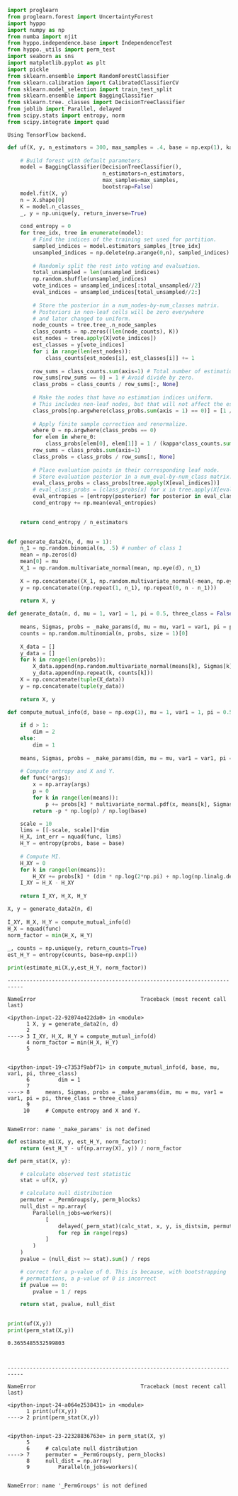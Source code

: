 ```python
import proglearn
from proglearn.forest import UncertaintyForest
import hyppo
import numpy as np
from numba import njit
from hyppo.independence.base import IndependenceTest
from hyppo._utils import perm_test
import seaborn as sns
import matplotlib.pyplot as plt
import pickle
from sklearn.ensemble import RandomForestClassifier
from sklearn.calibration import CalibratedClassifierCV
from sklearn.model_selection import train_test_split
from sklearn.ensemble import BaggingClassifier
from sklearn.tree._classes import DecisionTreeClassifier
from joblib import Parallel, delayed
from scipy.stats import entropy, norm
from scipy.integrate import quad
```

    Using TensorFlow backend.
    


```python
def uf(X, y, n_estimators = 300, max_samples = .4, base = np.exp(1), kappa = 3):
    
    # Build forest with default parameters.
    model = BaggingClassifier(DecisionTreeClassifier(), 
                              n_estimators=n_estimators, 
                              max_samples=max_samples, 
                              bootstrap=False)
    model.fit(X, y)
    n = X.shape[0]
    K = model.n_classes_
    _, y = np.unique(y, return_inverse=True)
    
    cond_entropy = 0
    for tree_idx, tree in enumerate(model):
        # Find the indices of the training set used for partition.
        sampled_indices = model.estimators_samples_[tree_idx]
        unsampled_indices = np.delete(np.arange(0,n), sampled_indices)
        
        # Randomly split the rest into voting and evaluation.
        total_unsampled = len(unsampled_indices)
        np.random.shuffle(unsampled_indices)
        vote_indices = unsampled_indices[:total_unsampled//2]
        eval_indices = unsampled_indices[total_unsampled//2:]
        
        # Store the posterior in a num_nodes-by-num_classes matrix.
        # Posteriors in non-leaf cells will be zero everywhere
        # and later changed to uniform.
        node_counts = tree.tree_.n_node_samples
        class_counts = np.zeros((len(node_counts), K))
        est_nodes = tree.apply(X[vote_indices])
        est_classes = y[vote_indices]
        for i in range(len(est_nodes)):
            class_counts[est_nodes[i], est_classes[i]] += 1
        
        row_sums = class_counts.sum(axis=1) # Total number of estimation points in each leaf.
        row_sums[row_sums == 0] = 1 # Avoid divide by zero.
        class_probs = class_counts / row_sums[:, None]
        
        # Make the nodes that have no estimation indices uniform.
        # This includes non-leaf nodes, but that will not affect the estimate.
        class_probs[np.argwhere(class_probs.sum(axis = 1) == 0)] = [1 / K]*K
        
        # Apply finite sample correction and renormalize.
        where_0 = np.argwhere(class_probs == 0)
        for elem in where_0:
            class_probs[elem[0], elem[1]] = 1 / (kappa*class_counts.sum(axis = 1)[elem[0]])
        row_sums = class_probs.sum(axis=1)
        class_probs = class_probs / row_sums[:, None]
        
        # Place evaluation points in their corresponding leaf node.
        # Store evaluation posterior in a num_eval-by-num_class matrix.
        eval_class_probs = class_probs[tree.apply(X[eval_indices])]
        # eval_class_probs = [class_probs[x] for x in tree.apply(X[eval_indices])]
        eval_entropies = [entropy(posterior) for posterior in eval_class_probs]
        cond_entropy += np.mean(eval_entropies)

      
    return cond_entropy / n_estimators
        
```


```python
def generate_data2(n, d, mu = 1):
    n_1 = np.random.binomial(n, .5) # number of class 1
    mean = np.zeros(d)
    mean[0] = mu
    X_1 = np.random.multivariate_normal(mean, np.eye(d), n_1)
    
    X = np.concatenate((X_1, np.random.multivariate_normal(-mean, np.eye(d), n - n_1)))
    y = np.concatenate((np.repeat(1, n_1), np.repeat(0, n - n_1)))
  
    return X, y
```


```python
def generate_data(n, d, mu = 1, var1 = 1, pi = 0.5, three_class = False):
    
    means, Sigmas, probs = _make_params(d, mu = mu, var1 = var1, pi = pi, three_class = three_class)
    counts = np.random.multinomial(n, probs, size = 1)[0]
    
    X_data = []
    y_data = []
    for k in range(len(probs)):
        X_data.append(np.random.multivariate_normal(means[k], Sigmas[k], counts[k]))
        y_data.append(np.repeat(k, counts[k]))
    X = np.concatenate(tuple(X_data))
    y = np.concatenate(tuple(y_data))
    
    return X, y
```


```python
def compute_mutual_info(d, base = np.exp(1), mu = 1, var1 = 1, pi = 0.5, three_class = False):
    
    if d > 1:
        dim = 2
    else:
        dim = 1
 
    means, Sigmas, probs = _make_params(dim, mu = mu, var1 = var1, pi = pi, three_class = three_class)
    
    # Compute entropy and X and Y.
    def func(*args):
        x = np.array(args)
        p = 0
        for k in range(len(means)):
            p += probs[k] * multivariate_normal.pdf(x, means[k], Sigmas[k])
        return -p * np.log(p) / np.log(base)

    scale = 10
    lims = [[-scale, scale]]*dim
    H_X, int_err = nquad(func, lims)
    H_Y = entropy(probs, base = base)
    
    # Compute MI.
    H_XY = 0
    for k in range(len(means)):
        H_XY += probs[k] * (dim * np.log(2*np.pi) + np.log(np.linalg.det(Sigmas[k])) + dim) / (2 * np.log(base))
    I_XY = H_X - H_XY
    
    return I_XY, H_X, H_Y
```


```python
X, y = generate_data2(n, d)
        
I_XY, H_X, H_Y = compute_mutual_info(d)
H_X = nquad(func)
norm_factor = min(H_X, H_Y)
        
_, counts = np.unique(y, return_counts=True)
est_H_Y = entropy(counts, base=np.exp(1))

print(estimate_mi(X,y,est_H_Y, norm_factor))
```


    ---------------------------------------------------------------------------

    NameError                                 Traceback (most recent call last)

    <ipython-input-22-92074e422da0> in <module>
          1 X, y = generate_data2(n, d)
          2 
    ----> 3 I_XY, H_X, H_Y = compute_mutual_info(d)
          4 norm_factor = min(H_X, H_Y)
          5 
    

    <ipython-input-19-c7353f9abf71> in compute_mutual_info(d, base, mu, var1, pi, three_class)
          6         dim = 1
          7 
    ----> 8     means, Sigmas, probs = _make_params(dim, mu = mu, var1 = var1, pi = pi, three_class = three_class)
          9 
         10     # Compute entropy and X and Y.
    

    NameError: name '_make_params' is not defined



```python
def estimate_mi(X, y, est_H_Y, norm_factor):
    return (est_H_Y - uf(np.array(X), y)) / norm_factor
```


```python
def perm_stat(X, y): 

    # calculate observed test statistic
    stat = uf(X, y)

    # calculate null distribution
    permuter = _PermGroups(y, perm_blocks)
    null_dist = np.array(
        Parallel(n_jobs=workers)(
            [
                delayed(_perm_stat)(calc_stat, x, y, is_distsim, permuter)
                for rep in range(reps)
            ]
        )
    )
    pvalue = (null_dist >= stat).sum() / reps

    # correct for a p-value of 0. This is because, with bootstrapping
    # permutations, a p-value of 0 is incorrect
    if pvalue == 0:
        pvalue = 1 / reps

    return stat, pvalue, null_dist
 
```


```python
print(uf(X,y))
print(perm_stat(X,y))
```

    0.3655485532599803
    


    ---------------------------------------------------------------------------

    NameError                                 Traceback (most recent call last)

    <ipython-input-24-a064e2538431> in <module>
          1 print(uf(X,y))
    ----> 2 print(perm_stat(X,y))
    

    <ipython-input-23-22328836763e> in perm_stat(X, y)
          5 
          6     # calculate null distribution
    ----> 7     permuter = _PermGroups(y, perm_blocks)
          8     null_dist = np.array(
          9         Parallel(n_jobs=workers)(
    

    NameError: name '_PermGroups' is not defined


